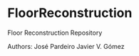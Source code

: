 FloorReconstruction
===================

Floor Reconstruction Repository

Authors: José Pardeiro
	 Javier V. Gómez
